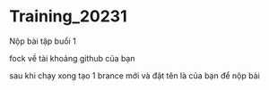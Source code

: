 # Training_20231

Nộp bài tập buổi 1

fock về tài khoảng github của bạn

sau khi chạy xong tạo 1 brance mới và đặt tên là của bạn để nộp bài
